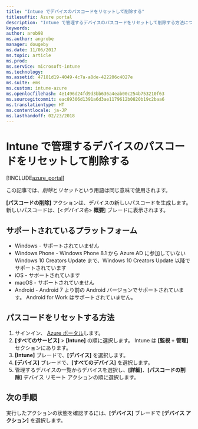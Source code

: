 ```yaml
---
title: "Intune でデバイスのパスコードをリセットして削除する"
titlesuffix: Azure portal
description: "Intune で管理するデバイスのパスコードをリセットして削除する方法について説明します。"
keywords: 
author: arob98
ms.author: angrobe
manager: dougeby
ms.date: 11/06/2017
ms.topic: article
ms.prod: 
ms.service: microsoft-intune
ms.technology: 
ms.assetid: 47181d19-4049-4c7a-a8de-422206c4027e
ms.suite: ems
ms.custom: intune-azure
ms.openlocfilehash: 4e1496d24fd9d3bb636a4eab00c254b753210f63
ms.sourcegitcommit: eac89306d1391a6d3ae1179612b0820b19c2baa6
ms.translationtype: HT
ms.contentlocale: ja-JP
ms.lasthandoff: 02/23/2018
---
```

# <a name="reset-and-remove-the-passcode-on-intune-managed-devices"></a>Intune で管理するデバイスのパスコードをリセットして削除する


[!INCLUDE[azure_portal](./includes/azure_portal.md)]

この記事では、*削除*と*リセット*という用語は同じ意味で使用されます。

**[パスコードの削除]** アクションは、デバイスの新しいパスコードを生成します。新しいパスコードは、[<*デバイス名*> **概要**] ブレードに表示されます。

## <a name="supported-platforms"></a>サポートされているプラットフォーム

- Windows - サポートされていません
- Windows Phone - Windows Phone 8.1 から Azure AD に参加していない Windows 10 Creators Update まで、Windows 10 Creators Update 以降でサポートされています
- iOS - サポートされています
- macOS - サポートされていません
- Android - Android 7 より前の Android バージョンでサポートされています。 Android for Work はサポートされていません。

## <a name="how-to-reset-a-passcode"></a>パスコードをリセットする方法

1. サインイン、 [Azure ポータル](https://portal.azure.com)します。
2. **[すべてのサービス]** > **[Intune]** の順に選択します。 Intune は **[監視 + 管理]** セクションにあります。
3. **[Intune]** ブレードで、**[デバイス]** を選択します。
4. **[デバイス]** ブレードで、**[すべてのデバイス]** を選択します。
5. 管理するデバイスの一覧からデバイスを選択し、**[詳細]**、**[パスコードの削除]** デバイス リモート アクションの順に選択します。

## <a name="next-steps"></a>次の手順

実行したアクションの状態を確認するには、**[デバイス]** ブレードで **[デバイス アクション]** を選択します。
